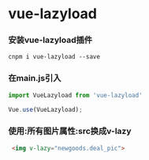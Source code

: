 # vue-lazyload

### 安装vue-lazyload插件
```
cnpm i vue-lazyload --save
```
### 在main.js引入
```js
import VueLazyload from 'vue-lazyload'

Vue.use(VueLazyload);
```
### 使用:所有图片属性:src换成v-lazy

```html
 <img v-lazy="newgoods.deal_pic">
```
